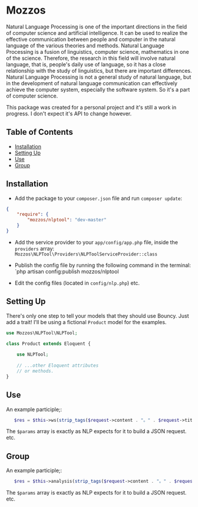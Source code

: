 
# Mozzos

Natural Language Processing is one of the important directions in the field of computer science and artificial intelligence. It can be used to realize the effective communication between people and computer in the natural language of the various theories and methods. Natural Language Processing is a fusion of linguistics, computer science, mathematics in one of the science. Therefore, the research in this field will involve natural language, that is, people's daily use of language, so it has a close relationship with the study of linguistics, but there are important differences. Natural Language Processing is not a general study of natural language, but in the development of natural language communication can effectively achieve the computer system, especially the software system. So it's a part of computer science.

This package was created for a personal project and it's still a work in progress. I don't expect it's API to change however.

## Table of Contents

* [Installation](#installation)
* [Setting Up](#setting-up)
* [Use](#Use)
* [Group](#Group)

## Installation

- Add the package to your `composer.json` file and run `composer update`:
```json
{
    "require": {
        "mozzos/nlptool": "dev-master"
    }
}
```

- Add the service provider to your `app/config/app.php` file, inside the `providers` array: `Mozzos\NLPTool\Providers\NLPToolServiceProvider::class`

- Publish the config file by running the following command in the terminal: `php artisan config:publish mozzos/nlptool

- Edit the config files (located in `config/nlp.php`)  etc.

## Setting Up

There's only one step to tell your models that they should use Bouncy. Just add a trait! I'll be using a fictional `Product` model for the examples.

```php
use Mozzos\NLPTool\NLPTool;

class Product extends Eloquent {
    
    use NLPTool;
    
    // ...other Eloquent attributes
    // or methods.
}
```

## Use

An example participle;:
```php
   $res = $this->ws(strip_tags($request->content . "。" . $request->title))->get();
```

The `$params` array is exactly as NLP expects for it to build a JSON request.  etc.

## Group

An example participle;:
```php
   $res = $this->analysis(strip_tags($request->content . "。" . $request->title))->group(3);
```

The `$params` array is exactly as NLP expects for it to build a JSON request.  etc.
